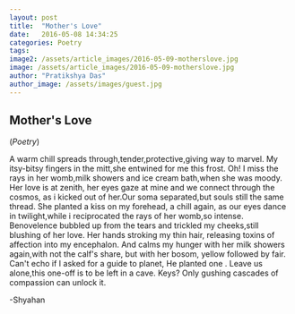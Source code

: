 ```yaml
---
layout: post
title:  "Mother's Love"
date:   2016-05-08 14:34:25
categories: Poetry
tags: 
image2: /assets/article_images/2016-05-09-motherslove.jpg
image: /assets/article_images/2016-05-09-motherslove.jpg
author: "Pratikshya Das"
author_image: /assets/images/guest.jpg
---
```

<h2>Mother's Love</h2>
(<i>Poetry</i>)
<p>A warm chill spreads through,tender,protective,giving way to marvel. My itsy-bitsy fingers in the mitt,she entwined for me this frost. Oh! I miss the rays in her womb,milk showers and ice cream bath,when she was moody. Her love is at zenith, her eyes gaze at mine and we connect through the cosmos, as i kicked out of her.Our soma separated,but souls still the same thread. She planted a kiss on my forehead, a chill again, as our eyes dance in twilight,while i reciprocated the rays of her womb,so intense. Benovelence bubbled up from the tears and trickled my cheeks,still blushing of her love. Her hands stroking my thin hair, releasing toxins of affection into my encephalon. And calms my hunger with her milk showers again,with not the calf's share, but with her bosom, yellow followed by fair. Can't echo if I asked for a guide to planet, He planted one . Leave us alone,this one-off is to be left in a cave. Keys? Only gushing cascades of compassion can unlock it.</p>

<p>-Shyahan</p>
